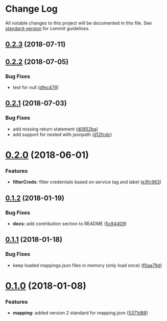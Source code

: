 # Change Log

All notable changes to this project will be documented in this file. See [standard-version](https://github.com/conventional-changelog/standard-version) for commit guidelines.

<a name="0.2.3"></a>
## [0.2.3](https://github.com/ibm-developer/ibm-cloud-env/compare/v0.2.2...v0.2.3) (2018-07-11)



<a name="0.2.2"></a>
## [0.2.2](https://github.com/ibm-developer/ibm-cloud-env/compare/v0.2.1...v0.2.2) (2018-07-05)


### Bug Fixes

* test for null ([dfec479](https://github.com/ibm-developer/ibm-cloud-env/commit/dfec479))



<a name="0.2.1"></a>
## [0.2.1](https://github.com/ibm-developer/ibm-cloud-env/compare/v0.2.0...v0.2.1) (2018-07-03)


### Bug Fixes

* add missing return statement ([d0852ba](https://github.com/ibm-developer/ibm-cloud-env/commit/d0852ba))
* add support for nested with jsonpath ([d12fcdc](https://github.com/ibm-developer/ibm-cloud-env/commit/d12fcdc))



<a name="0.2.0"></a>
# [0.2.0](https://github.com/ibm-developer/ibm-cloud-env/compare/v0.1.2...v0.2.0) (2018-06-01)


### Features

* **filterCreds:** filter credentials based on service tag and label ([e3fc963](https://github.com/ibm-developer/ibm-cloud-env/commit/e3fc963))



<a name="0.1.2"></a>
## [0.1.2](https://github.com/ibm-developer/ibm-cloud-env/compare/v0.1.1...v0.1.2) (2018-01-19)


### Bug Fixes

* **docs:** add contribution section to README ([5c84409](https://github.com/ibm-developer/ibm-cloud-env/commit/5c84409))



<a name="0.1.1"></a>
## [0.1.1](https://github.com/ibm-developer/ibm-cloud-env/compare/v0.1.0...v0.1.1) (2018-01-18)


### Bug Fixes

* keep loaded mappings.json files in memory (only load once) ([f0aa79d](https://github.com/ibm-developer/ibm-cloud-env/commit/f0aa79d))



<a name="0.1.0"></a>
# [0.1.0](https://github.com/ibm-developer/ibm-cloud-env/compare/v0.0.7...v0.1.0) (2018-01-08)


### Features

* **mapping:** added version 2 standard for mapping.json ([5371d88](https://github.com/ibm-developer/ibm-cloud-env/commit/5371d88))
